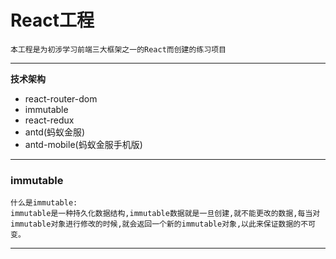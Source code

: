 # React工程


    本工程是为初涉学习前端三大框架之一的React而创建的练习项目

--------------------------------------------


**技术架构**

+ react-router-dom
+ immutable
+ react-redux
+ antd(蚂蚁金服)
+ antd-mobile(蚂蚁金服手机版)

---------------------------------------------

### immutable

	什么是immutable:
 	immutable是一种持久化数据结构,immutable数据就是一旦创建,就不能更改的数据,每当对immutable对象进行修改的时候,就会返回一个新的immutable对象,以此来保证数据的不可变。

---------------------------------------------
